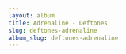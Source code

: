 ```yaml
---
layout: album
title: Adrenaline - Deftones
slug: deftones-adrenaline
album_slug: deftones-adrenaline
---
```

